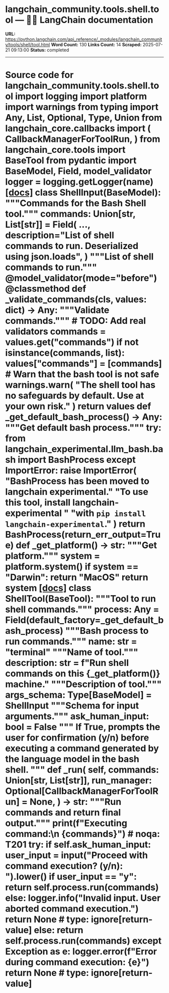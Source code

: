 # langchain_community.tools.shell.tool — 🦜🔗 LangChain  documentation

**URL:** https://python.langchain.com/api_reference/_modules/langchain_community/tools/shell/tool.html
**Word Count:** 130
**Links Count:** 14
**Scraped:** 2025-07-21 09:13:00
**Status:** completed

---

# Source code for langchain\_community.tools.shell.tool               import logging     import platform     import warnings     from typing import Any, List, Optional, Type, Union          from langchain_core.callbacks import (         CallbackManagerForToolRun,     )     from langchain_core.tools import BaseTool     from pydantic import BaseModel, Field, model_validator          logger = logging.getLogger(__name__)                              [[docs]](https://python.langchain.com/api_reference/community/tools/langchain_community.tools.shell.tool.ShellInput.html#langchain_community.tools.shell.tool.ShellInput)     class ShellInput(BaseModel):         """Commands for the Bash Shell tool."""              commands: Union[str, List[str]] = Field(             ...,             description="List of shell commands to run. Deserialized using json.loads",         )         """List of shell commands to run."""              @model_validator(mode="before")         @classmethod         def _validate_commands(cls, values: dict) -> Any:             """Validate commands."""             # TODO: Add real validators             commands = values.get("commands")             if not isinstance(commands, list):                 values["commands"] = [commands]             # Warn that the bash tool is not safe             warnings.warn(                 "The shell tool has no safeguards by default. Use at your own risk."             )             return values                              def _get_default_bash_process() -> Any:         """Get default bash process."""         try:             from langchain_experimental.llm_bash.bash import BashProcess         except ImportError:             raise ImportError(                 "BashProcess has been moved to langchain experimental."                 "To use this tool, install langchain-experimental "                 "with `pip install langchain-experimental`."             )         return BashProcess(return_err_output=True)               def _get_platform() -> str:         """Get platform."""         system = platform.system()         if system == "Darwin":             return "MacOS"         return system                              [[docs]](https://python.langchain.com/api_reference/community/tools/langchain_community.tools.shell.tool.ShellTool.html#langchain_community.tools.shell.tool.ShellTool)     class ShellTool(BaseTool):         """Tool to run shell commands."""              process: Any = Field(default_factory=_get_default_bash_process)         """Bash process to run commands."""              name: str = "terminal"         """Name of tool."""              description: str = f"Run shell commands on this {_get_platform()} machine."         """Description of tool."""              args_schema: Type[BaseModel] = ShellInput         """Schema for input arguments."""              ask_human_input: bool = False         """         If True, prompts the user for confirmation (y/n) before executing          a command generated by the language model in the bash shell.         """              def _run(             self,             commands: Union[str, List[str]],             run_manager: Optional[CallbackManagerForToolRun] = None,         ) -> str:             """Run commands and return final output."""                  print(f"Executing command:\n {commands}")  # noqa: T201                  try:                 if self.ask_human_input:                     user_input = input("Proceed with command execution? (y/n): ").lower()                     if user_input == "y":                         return self.process.run(commands)                     else:                         logger.info("Invalid input. User aborted command execution.")                         return None  # type: ignore[return-value]                 else:                     return self.process.run(commands)                  except Exception as e:                 logger.error(f"Error during command execution: {e}")                 return None  # type: ignore[return-value]